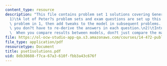 ```yaml
---
content_type: resource
description: "This file contains problem set 1 solutions covering General Notes:\n\
  1)\tA lot of Peter?s problem sets and exam questions are set up this way ? basic\
  \ problem in 1, then add tweaks to the model in subsequent problems.  When possible,\
  \ you don?t have to re-derive the answers in each question.\n2)\tIntuition is important.\
  \  When you compare results between models, don?t just compare the math.  Use words."
file: https://ol-ocw-studio-app-qa.s3.amazonaws.com/courses/14-472-public-economics-ii-spring-2004/8db38688f7ca67a3610ffbb3a43c676f_pset1solutions.pdf
file_type: application/pdf
resourcetype: Document
title: pset1solutions.pdf
uid: 8db38688-f7ca-67a3-610f-fbb3a43c676f
---
```

